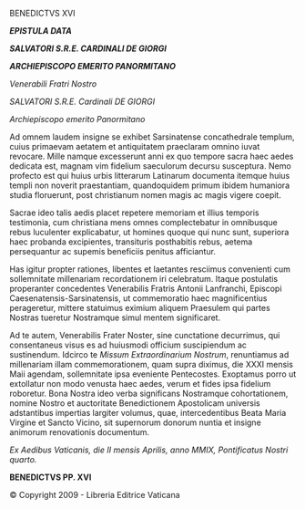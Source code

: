 BENEDICTVS XVI

***EPISTULA DATA***

***SALVATORI S.R.E. CARDINALI DE GIORGI***

***ARCHIEPISCOPO EMERITO PANORMITANO***

*Venerabili Fratri Nostro*

*SALVATORI S.R.E. Cardinali DE GIORGI*

*Archiepiscopo emerito Panormitano*

Ad omnem laudem insigne se exhibet Sarsinatense concathedrale templum, cuius primaevam aetatem et antiquitatem praeclaram omnino iuvat revocare. Mille namque excesserunt anni ex quo tempore sacra haec aedes dedicata est, magnam vim fidelium saeculorum decursu susceptura. Nemo profecto est qui huius urbis litterarum Latinarum documenta itemque huius templi non noverit praestantiam, quandoquidem primum ibidem humaniora studia floruerunt, post christianum nomen magis ac magis vigere coepit.

Sacrae ideo talis aedis placet repetere memoriam et illius temporis testimonia, cum christiana mens omnes complectebatur in omnibusque rebus luculenter explicabatur, ut homines quoque qui nunc sunt, superiora haec probanda excipientes, transituris posthabitis rebus, aetema persequantur ac supemis beneficiis penitus afficiantur.

Has igitur propter rationes, libentes et laetantes resciimus convenienti cum sollemnitate millenariam recordationem iri celebratum. Itaque postulatis properanter concedentes Venerabilis Fratris Antonii Lanfranchi, Episcopi Caesenatensis-Sarsinatensis, ut commemoratio haec magnificentius perageretur, mittere statuimus eximium aliquem Praesulem qui partes Nostras tueretur Nostramque simul mentem significaret.

Ad te autem, Venerabilis Frater Noster, sine cunctatione decurrimus, qui consentaneus visus es ad huiusmodi officium suscipiendum ac sustinendum. Idcirco te *Missum Extraordinarium Nostrum*, renuntiamus ad millenariam illam commemorationem, quam supra diximus, die XXXI mensis Maii agendam, sollemnitate ipsa eveniente Pentecostes. Exoptamus porro ut extollatur non modo venusta haec aedes, verum et fides ipsa fidelium roboretur. Bona Nostra ideo verba significans Nostramque cohortationem, nomine Nostro et auctoritate Benedictionem Apostolicam universis adstantibus impertias largiter volumus, quae, intercedentibus Beata Maria Virgine et Sancto Vicino, sit supernorum donorum nuntia et insigne animorum renovationis documentum.

*Ex Aedibus Vaticanis, die II mensis Aprilis, anno MMIX, Pontificatus Nostri quarto.*

**BENEDICTVS PP. XVI**

© Copyright 2009 - Libreria Editrice Vaticana